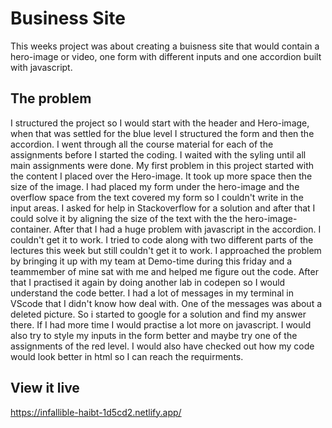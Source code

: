# Business Site

This weeks project was about creating a buisness site that would contain a hero-image or video, one form with different inputs and one accordion built with javascript.

## The problem

I structured the project so I would start with the header and Hero-image, when that was settled for the blue level I structured the form and then the accordion. I went through all the course material for each of the assignments before I started the coding. I waited with the syling until all main assignments were done.
My first problem in this project started with the content I placed over the Hero-image. It took up more space then the size of the image. I had placed my form under the hero-image and the overflow space from the text covered my form so I couldn't write in the input areas. I asked for help in Stackoverflow for a solution and after that I could solve it by aligning the size of the text with the the hero-image-container. After that I had a huge problem with javascript in the accordion. I couldn't get it to work. I tried to code along with two different parts of the lectures this week but still couldn't get it to work. I approached the problem by bringing it up with my team at Demo-time during this friday and a teammember of mine sat with me and helped me figure out the code. After that I practised it again by doing another lab in codepen so I would understand the code better. I had a lot of messages in my terminal in VScode that I didn't know how deal with. One of the messages was about a deleted picture. So i started to google for a solution and find my answer there. If I had more time I would practise a lot more on javascript. I would also try to style my inputs in the form better and maybe try one of the assignments of the red level. I would also have checked out how my code would look better in html so I can reach the requirments.

## View it live

https://infallible-haibt-1d5cd2.netlify.app/
